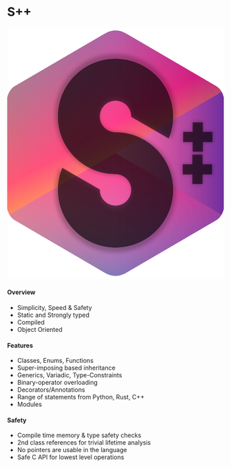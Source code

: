 # S++
![Logo](./docs/_SPP_icon.png)
#### Overview
- Simplicity, Speed & Safety
- Static and Strongly typed
- Compiled
- Object Oriented

#### Features
- Classes, Enums, Functions
- Super-imposing based inheritance
- Generics, Variadic, Type-Constraints
- Binary-operator overloading
- Decorators/Annotations
- Range of statements from Python, Rust, C++
- Modules

#### Safety
- Compile time memory & type safety checks
- 2nd class references for trivial lifetime analysis
- No pointers are usable in the language
- Safe C API for lowest level operations
